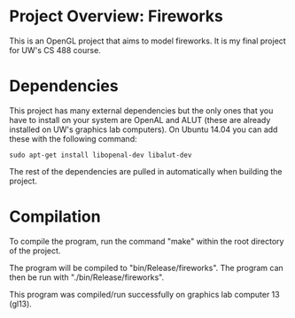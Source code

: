 # Project Overview: Fireworks

This is an OpenGL project that aims to model fireworks.  It is my final project for UW's CS 488 course.

# Dependencies

This project has many external dependencies but the only ones that you have to install on your system are OpenAL and ALUT (these are already installed on UW's graphics lab computers).  On Ubuntu 14.04 you can add these with the following command:

```
sudo apt-get install libopenal-dev libalut-dev
```

The rest of the dependencies are pulled in automatically when building the project.

# Compilation

To compile the program, run the command "make" within the root directory of the project.

The program will be compiled to "bin/Release/fireworks".  The program can then be run with "./bin/Release/fireworks".

This program was compiled/run successfully on graphics lab computer 13 (gl13).

